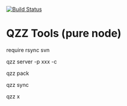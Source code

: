 [![Build Status](https://travis-ci.org/greathan/qzz.svg?branch=master)](https://travis-ci.org/greathan/qzz)

QZZ Tools (pure node)
=============
require rsync svn

qzz server -p xxx -c

qzz pack

qzz sync

qzz x
